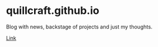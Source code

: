 # quillcraft.github.io

Blog with news, backstage of projects and just my thoughts.

[Link](https://quillcraft.github.io)
